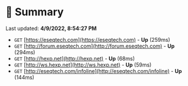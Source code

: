 # 📖 Summary
Last updated: **4/9/2022, 8:54:27 PM**

- `GET` [https://eseqtech.com](https://eseqtech.com) - **Up** (259ms)
- `GET` [http://forum.eseqtech.com](http://forum.eseqtech.com) - **Up** (294ms)
- `GET` [http://hexp.net](http://hexp.net) - **Up** (68ms)
- `GET` [http://ws.hexp.net](http://ws.hexp.net) - **Up** (59ms)
- `GET` [http://eseqtech.com/infoline](http://eseqtech.com/infoline) - **Up** (144ms)
